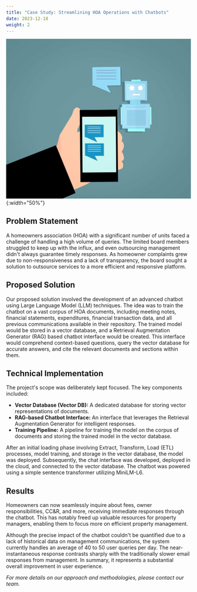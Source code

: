 ```yaml
---
title: "Case Study: Streamlining HOA Operations with Chatbots"
date: 2023-12-18
weight: 2
---
```


[//]: # (![ChatBot]&#40;/images/chatbot.jpg&#41;)
![ChatBot](/images/chatbot.jpg){:width="50%"}

## Problem Statement

A homeowners association (HOA) with a significant number of units faced a challenge of handling a high volume of
queries. The limited board members struggled to keep up with the influx, and even outsourcing management didn't always
guarantee timely responses. As homeowner complaints grew due to non-responsiveness and a lack of transparency, the board
sought a solution to outsource services to a more efficient and responsive platform.

## Proposed Solution

Our proposed solution involved the development of an advanced chatbot using Large Language Model (LLM) techniques. The
idea was to train the chatbot on a vast corpus of HOA documents, including meeting notes, financial statements,
expenditures, financial transaction data, and all previous communications available in their repository. The trained
model would be stored in a vector database, and a Retrieval Augmentation Generator (RAG) based chatbot interface would
be created. This interface would comprehend context-based questions, query the vector database for accurate answers, and
cite the relevant documents and sections within them.

## Technical Implementation

The project's scope was deliberately kept focused. The key components included:

- **Vector Database (Vector DB):** A dedicated database for storing vector representations of documents.
- **RAG-based Chatbot Interface:** An interface that leverages the Retrieval Augmentation Generator for intelligent
  responses.
- **Training Pipeline:** A pipeline for training the model on the corpus of documents and storing the trained model in
  the vector database.

After an initial loading phase involving Extract, Transform, Load (ETL) processes, model training, and storage in the
vector database, the model was deployed. Subsequently, the chat interface was developed, deployed in the cloud, and
connected to the vector database. The chatbot was powered using a simple sentence transformer utilizing MiniLM-L6.

## Results

Homeowners can now seamlessly inquire about fees, owner responsibilities, CC&R, and more, receiving immediate responses
through the chatbot. This has notably freed up valuable resources for property managers, enabling them to focus more on
efficient property management.

Although the precise impact of the chatbot couldn't be quantified due to a lack of historical data on management
communications, the system currently handles an average of 40 to 50 user queries per day. The near-instantaneous
response contrasts sharply with the traditionally slower email responses from management. In summary, it represents a
substantial overall improvement in user experience.

*For more details on our approach and methodologies, please contact our team.*

